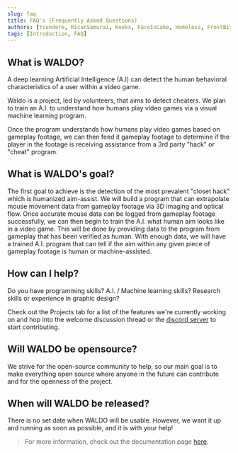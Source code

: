 ```yaml
---
slug: faq
title: FAQ's (Frequently Asked Questions)
authors: [tsundere, RicanSamurai, Keeks, FaceInCake, Homeless, FrostBite]
tags: [Introduction, FAQ]
---
```

## What is WALDO?

A deep learning Artificial Intelligence (A.I) can detect the human behavioral characteristics of a user within a video game.

Waldo is a project, led by volunteers, that aims to detect cheaters. We plan to train an A.I. to understand how humans play video games via a visual machine learning program.

Once the program understands how humans play video games based on gameplay footage, we can then feed it gameplay footage to determine if the player in the footage is receiving assistance from a 3rd party "hack" or "cheat" program.

## What is WALDO's goal?

The first goal to achieve is the detection of the most prevalent "closet hack" which is humanized aim-assist. We will build a program that can extrapolate mouse movement data from gameplay footage via 3D imaging and optical flow. Once accurate mouse data can be logged from gameplay footage successfully, we can then begin to train the A.I. what human aim looks like in a video game. This will be done by providing data to the program from gameplay that has been verified as human. With enough data, we will have a trained A.I. program that can tell if the aim within any given piece of gameplay footage is human or machine-assisted.

## How can I help?

Do you have programming skills? A.I. / Machine learning skills? Research skills or experience in graphic design?

Check out the Projects tab for a list of the features we're currently working on and hop into the welcome discussion thread or the [discord server](https://bit.ly/3mqDTV0) to start contributing.

## Will WALDO be opensource?

We strive for the open-source community to help, so our main goal is to make everything open source where anyone in the future can contribute and for the openness of the project.

## When will WALDO be released?

There is no set date when WALDO will be usable. However, we want it up and running as soon as possible, and it is with your help!

> For more information, check out the documentation page [here](https://docs.waldo.vision).